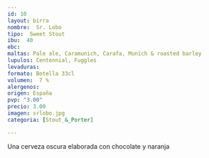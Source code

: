 ```yaml
---
id: 10
layout: birra
nombre:  Sr. Lobo
tipo:  Sweet Stout
ibu:  40
ebc:
maltas: Pale ale, Caramunich, Carafa, Munich & roasted barley
lupulos: Centennial, Fuggles
levaduras: 
formato: Botella 33cl
volumen:  7 %
alergenos: 
origen: España
pvp: "3.00"
precio: 3.00
imagen: srlobo.jpg
categoria: [Stout_&_Porter]

---
```

Una cerveza oscura elaborada con chocolate y naranja





